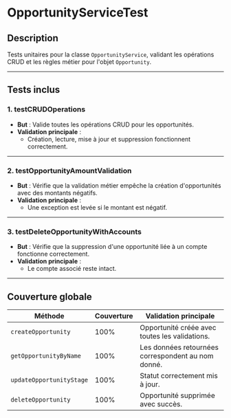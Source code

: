 # OpportunityServiceTest

## Description
Tests unitaires pour la classe `OpportunityService`, validant les opérations CRUD et les règles métier pour l'objet `Opportunity`.

---

## Tests inclus

### **1. testCRUDOperations**
- **But** : Valide toutes les opérations CRUD pour les opportunités.
- **Validation principale** :
  - Création, lecture, mise à jour et suppression fonctionnent correctement.

---

### **2. testOpportunityAmountValidation**
- **But** : Vérifie que la validation métier empêche la création d'opportunités avec des montants négatifs.
- **Validation principale** :
  - Une exception est levée si le montant est négatif.

---

### **3. testDeleteOpportunityWithAccounts**
- **But** : Vérifie que la suppression d'une opportunité liée à un compte fonctionne correctement.
- **Validation principale** :
  - Le compte associé reste intact.

---

## Couverture globale

| Méthode                 | Couverture | Validation principale                              |
|-------------------------|------------|---------------------------------------------------|
| `createOpportunity`     | 100%       | Opportunité créée avec toutes les validations.    |
| `getOpportunityByName`  | 100%       | Les données retournées correspondent au nom donné.|
| `updateOpportunityStage` | 100%      | Statut correctement mis à jour.                  |
| `deleteOpportunity`     | 100%       | Opportunité supprimée avec succès.               |
